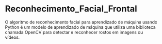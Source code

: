 # Reconhecimento_Facial_Frontal
O algoritmo de reconhecimento facial para aprendizado de máquina usando Python é um modelo de aprendizado de máquina que utiliza uma biblioteca chamada OpenCV para detectar e reconhecer rostos em imagens ou vídeos. 
